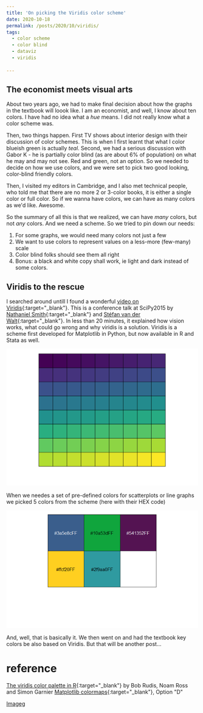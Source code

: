 ```yaml
---
title: 'On picking the Viridis color scheme'
date: 2020-10-18
permalink: /posts/2020/10/viridis/
tags:
  - color scheme
  - color blind
  - dataviz
  - viridis

---
```


## The economist meets visual arts

About two years ago, we had to make final decision about how the graphs in the textbook will loook like. I am an economist, and well, I know about ten colors. I have had no idea what a *hue* means. I did not really know what a color scheme was. 

Then, two things happen. First TV shows about interior design with their discussion of color schemes. This is when I first learnt that what I color blueish green is actually *teal*.  Second, we had a serious discussion with Gabor K - he is partially color blind (as are about 6% of population) on what he may and may not see. Red and green, not an option. So we needed to decide on how we use colors, and we were set to pick two good looking, color-blind friendly colors. 

Then, I visited my editors in Cambridge, and I also met technical people, who told me that there are no more 2 or 3-color books, it is either a single color or full color. So if we wanna have colors, we can have as many colors as we'd like. Awesome. 

So the summary of all this is that we realized, we can have *many* colors, but not *any* colors. And we need a scheme. So we tried to pin down our needs:
1. For some graphs, we would need many colors not just a few
2. We want to use colors to represent values on a less-more (few-many) scale
3. Color blind folks should see them all right 
4. Bonus: a black and white copy shall work, ie light and dark instead of some colors. 


## Viridis to the rescue

I searched around untill I found a wonderful [video on Viridis](https://www.youtube.com/watch?v=xAoljeRJ3lU){:target="_blank"}. This is a conference talk at SciPy2015 by [Nathaniel Smith](https://bids.berkeley.edu/people/nathaniel-smith){:target="_blank"} and [Stéfan van der Walt](https://bids.berkeley.edu/people/st%C3%A9fan-van-der-walt){:target="_blank"}. In less than 20 minutes, it explained how vision works, what could go wrong and why viridis is a solution. Viridis is a scheme first developed for Matplotlib in Python, but now available in R and Stata as well. 


![Viridis](/images/viridis.png)


When we needes a set of pre-defined colors for scatterplots or line graphs we picked 5 colors from the scheme (here with their HEX code)

![Viridis 5 colors](/images/5-colors.png)

And, well, that is basically it. We then went on and had the textbook key colors be also based on Viridis. But that will be another post...


# reference
[The viridis color palette in R](https://cran.r-project.org/web/packages/viridis/vignettes/intro-to-viridis.html){:target="_blank"} by Bob Rudis, Noam Ross and Simon Garnier
[Matplotlib colormaps](https://bids.github.io/colormap/){:target="_blank"}, Option "D"


[Image](https://commons.wikimedia.org/wiki/File:FWC_2018_-_Group_D_-_ARG_v_ISL_-_Messi_penalty_kick.jpg)g